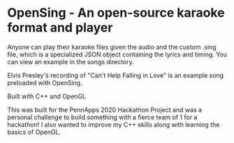 # OpenSing - An open-source karaoke format and player


Anyone can play their karaoke files given the audio and the custom .sing file, which is a specialized JSON object containing the lyrics and timing. You can view an example in the songs directory.

Elvis Presley's recording of "Can't Help Falling in Love" is an example song preloaded with OpenSing.

Built with C++ and OpenGL

This was built for the PennApps 2020 Hackathon Project and was a personal challenge to build something with a fierce team of 1 for a hackathon! I also wanted to improve my C++ skills along with learning the basics of OpenGL.
